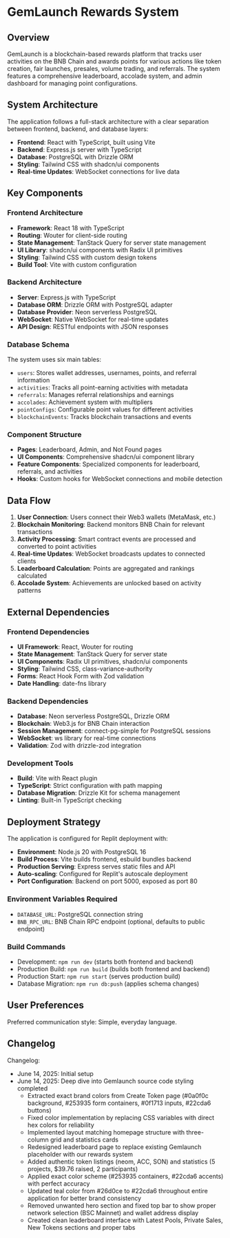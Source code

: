 # GemLaunch Rewards System

## Overview

GemLaunch is a blockchain-based rewards platform that tracks user activities on the BNB Chain and awards points for various actions like token creation, fair launches, presales, volume trading, and referrals. The system features a comprehensive leaderboard, accolade system, and admin dashboard for managing point configurations.

## System Architecture

The application follows a full-stack architecture with a clear separation between frontend, backend, and database layers:

- **Frontend**: React with TypeScript, built using Vite
- **Backend**: Express.js server with TypeScript
- **Database**: PostgreSQL with Drizzle ORM
- **Styling**: Tailwind CSS with shadcn/ui components
- **Real-time Updates**: WebSocket connections for live data

## Key Components

### Frontend Architecture
- **Framework**: React 18 with TypeScript
- **Routing**: Wouter for client-side routing
- **State Management**: TanStack Query for server state management
- **UI Library**: shadcn/ui components with Radix UI primitives
- **Styling**: Tailwind CSS with custom design tokens
- **Build Tool**: Vite with custom configuration

### Backend Architecture
- **Server**: Express.js with TypeScript
- **Database ORM**: Drizzle ORM with PostgreSQL adapter
- **Database Provider**: Neon serverless PostgreSQL
- **WebSocket**: Native WebSocket for real-time updates
- **API Design**: RESTful endpoints with JSON responses

### Database Schema
The system uses six main tables:
- `users`: Stores wallet addresses, usernames, points, and referral information
- `activities`: Tracks all point-earning activities with metadata
- `referrals`: Manages referral relationships and earnings
- `accolades`: Achievement system with multipliers
- `pointConfigs`: Configurable point values for different activities
- `blockchainEvents`: Tracks blockchain transactions and events

### Component Structure
- **Pages**: Leaderboard, Admin, and Not Found pages
- **UI Components**: Comprehensive shadcn/ui component library
- **Feature Components**: Specialized components for leaderboard, referrals, and activities
- **Hooks**: Custom hooks for WebSocket connections and mobile detection

## Data Flow

1. **User Connection**: Users connect their Web3 wallets (MetaMask, etc.)
2. **Blockchain Monitoring**: Backend monitors BNB Chain for relevant transactions
3. **Activity Processing**: Smart contract events are processed and converted to point activities
4. **Real-time Updates**: WebSocket broadcasts updates to connected clients
5. **Leaderboard Calculation**: Points are aggregated and rankings calculated
6. **Accolade System**: Achievements are unlocked based on activity patterns

## External Dependencies

### Frontend Dependencies
- **UI Framework**: React, Wouter for routing
- **State Management**: TanStack Query for server state
- **UI Components**: Radix UI primitives, shadcn/ui components
- **Styling**: Tailwind CSS, class-variance-authority
- **Forms**: React Hook Form with Zod validation
- **Date Handling**: date-fns library

### Backend Dependencies
- **Database**: Neon serverless PostgreSQL, Drizzle ORM
- **Blockchain**: Web3.js for BNB Chain interaction
- **Session Management**: connect-pg-simple for PostgreSQL sessions
- **WebSocket**: ws library for real-time connections
- **Validation**: Zod with drizzle-zod integration

### Development Tools
- **Build**: Vite with React plugin
- **TypeScript**: Strict configuration with path mapping
- **Database Migration**: Drizzle Kit for schema management
- **Linting**: Built-in TypeScript checking

## Deployment Strategy

The application is configured for Replit deployment with:
- **Environment**: Node.js 20 with PostgreSQL 16
- **Build Process**: Vite builds frontend, esbuild bundles backend
- **Production Serving**: Express serves static files and API
- **Auto-scaling**: Configured for Replit's autoscale deployment
- **Port Configuration**: Backend on port 5000, exposed as port 80

### Environment Variables Required
- `DATABASE_URL`: PostgreSQL connection string
- `BNB_RPC_URL`: BNB Chain RPC endpoint (optional, defaults to public endpoint)

### Build Commands
- Development: `npm run dev` (starts both frontend and backend)
- Production Build: `npm run build` (builds both frontend and backend)
- Production Start: `npm run start` (serves production build)
- Database Migration: `npm run db:push` (applies schema changes)

## User Preferences

Preferred communication style: Simple, everyday language.

## Changelog

Changelog:
- June 14, 2025: Initial setup
- June 14, 2025: Deep dive into Gemlaunch source code styling completed
  - Extracted exact brand colors from Create Token page (#0a0f0c background, #253935 form containers, #0f1713 inputs, #22cda6 buttons)
  - Fixed color implementation by replacing CSS variables with direct hex colors for reliability
  - Implemented layout matching homepage structure with three-column grid and statistics cards
  - Redesigned leaderboard page to replace existing Gemlaunch placeholder with our rewards system
  - Added authentic token listings (neom, ACC, SON) and statistics (5 projects, $39.76 raised, 2 participants)
  - Applied exact color scheme (#253935 containers, #22cda6 accents) with perfect accuracy
  - Updated teal color from #26d0ce to #22cda6 throughout entire application for better brand consistency
  - Removed unwanted hero section and fixed top bar to show proper network selection (BSC Mainnet) and wallet address display
  - Created clean leaderboard interface with Latest Pools, Private Sales, New Tokens sections and proper tabs